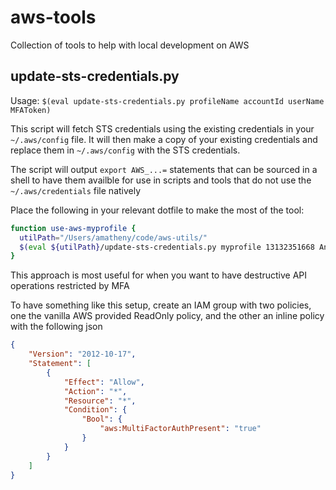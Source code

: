 # aws-tools
Collection of tools to help with local development
on AWS

## update-sts-credentials.py

Usage: `$(eval update-sts-credentials.py profileName accountId userName MFAToken)`

This script will fetch STS credentials using
the existing credentials in your `~/.aws/config`
file.  It will then make a copy of your existing
credentials and replace them in `~/.aws/config`
with the STS credentials.

The script will output `export AWS_...=`
statements that can be sourced in a shell
to have them availble for use in scripts and tools
that do not use the `~/.aws/credentials` file
natively

Place the following in your relevant dotfile to
make the most of the tool:
```bash
function use-aws-myprofile {
  utilPath="/Users/amatheny/code/aws-utils/"
  $(eval ${utilPath}/update-sts-credentials.py myprofile 13132351668 Andrew $1)
}
```

This approach is most useful for when you want to
have destructive API operations restricted by MFA

To have something like this setup, create an IAM
group with two policies, one the vanilla AWS
provided ReadOnly policy, and the other an inline
policy with the following json

```json
{
    "Version": "2012-10-17",
    "Statement": [
        {
            "Effect": "Allow",
            "Action": "*",
            "Resource": "*",
            "Condition": {
                "Bool": {
                    "aws:MultiFactorAuthPresent": "true"
                }
            }
        }
    ]
}
```
